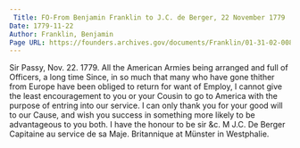 ```yaml
---
 Title: FO-From Benjamin Franklin to J.C. de Berger, 22 November 1779
Date: 1779-11-22
Author: Franklin, Benjamin
Page URL: https://founders.archives.gov/documents/Franklin/01-31-02-0081
---
```


Sir
Passy, Nov. 22. 1779.
All the American Armies being arranged and full of Officers, a long time Since, in so much that many who have gone thither from Europe have been obliged to return for want of Employ, I cannot give the least encouragement to you or your Cousin to go to America with the purpose of entring into our service. I can only thank you for your good will to our Cause, and wish you success in something more likely to be advantageous to you both. I have the honour to be sir &c.
M J.C. De Berger Capitaine au service de sa Maje. Britannique at Münster in Westphalie.

